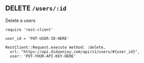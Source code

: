 ## DELETE `/users/:id`

Delete a users


```ruby--Rails
require 'rest-client'

user_id = 'PUT-USER-ID-HERE'

RestClient::Request.execute method: :delete,
  url: "https://api.diduenjoy.com/api/v1/users/#{user_id}",
  user: 'PUT-YOUR-API-KEY-HERE'
```
